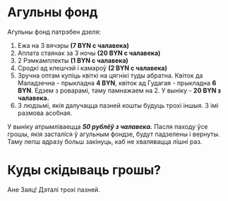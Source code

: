 # Агульны фонд

Агульны фонд патрэбен дзеля:
1. Ежа на 3 вячэры **(7 BYN с чалавека)**
2. Аплата стаянак за 3 ночы **(20 BYN с чалавека)**
3. 2 Рэмкамплекты **(1 BYN с чалавека)**
5. Сродкі ад клешчэй і камароў **(2 BYN с чалавека)**
6. Зручна оптам купіць квіткі на цягнікі туды абратна. Квіток да Маладзечна - прыкладна **4 BYN**, квіток ад Гудагая - прыкладна **6 BYN**. Едзем з роварамі, таму памнажаем на 2. У выніку - **20 BYN з чалавека.**
7. З людзьмі, якія далучацца пазней кошты будуць трохі іншыя. З імі размова асобная.

У выніку атрымліваецца ***50 рублёў з чалавека.*** Пасля паходу ўсе грошы, якія засталіся ў агульным фондзе, будут падзелены і вернуты. Таму лепш адразу больш закінуць, каб не хвалявацца лішні раз.

# Куды скідываць грошы?
Ане Заяц! Дэталі трохі пазней.

